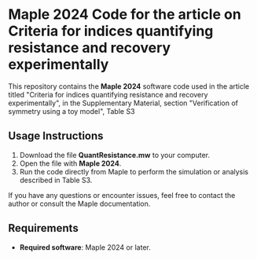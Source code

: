 # Maple 2024 Code for the article on Criteria for indices quantifying resistance and recovery experimentally

This repository contains the **Maple 2024** software code used in the article titled "Criteria for indices quantifying resistance and recovery experimentally", 
in the Supplementary Material, section "Verification of symmetry using a toy model", Table S3

## Usage Instructions

1. Download the file **QuantResistance.mw** to your computer.
2. Open the file with **Maple 2024**.
3. Run the code directly from Maple to perform the simulation or analysis described in Table S3.

If you have any questions or encounter issues, feel free to contact the author or consult the Maple documentation.

## Requirements

- **Required software**: Maple 2024 or later.

